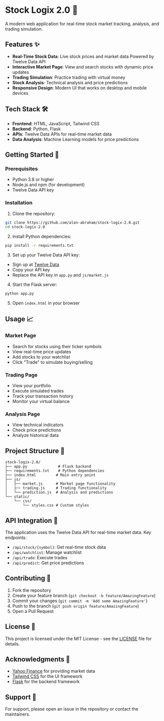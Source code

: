 # Stock Logix 2.0 🚀

A modern web application for real-time stock market tracking, analysis, and trading simulation.

## Features ✨

- **Real-Time Stock Data**: Live stock prices and market data Powered by Twelve Data API
- **Interactive Market Page**: View and search stocks with dynamic price updates
- **Trading Simulation**: Practice trading with virtual money
- **Stock Analysis**: Technical analysis and price predictions
- **Responsive Design**: Modern UI that works on desktop and mobile devices

## Tech Stack 🛠️

- **Frontend**: HTML, JavaScript, Tailwind CSS
- **Backend**: Python, Flask
- **APIs**: Twelve Data APIs for real-time market data
- **Data Analysis**: Machine Learning models for price predictions

## Getting Started 🚀

### Prerequisites

- Python 3.8 or higher
- Node.js and npm (for development)
- Twelve Data API key

### Installation

1. Clone the repository:
```bash
git clone https://github.com/alon-abraham/stock-logix-2.0.git
cd stock-logix-2.0
```

2. Install Python dependencies:
```bash
pip install -r requirements.txt
```

3. Set up your Twelve Data API key:
- Sign up at [Twelve Data](https://twelvedata.com/)
- Copy your API key
- Replace the API key in `app.py` and `js/market.js`

4. Start the Flask server:
```bash
python app.py
```

5. Open `index.html` in your browser

## Usage 📈

### Market Page
- Search for stocks using their ticker symbols
- View real-time price updates
- Add stocks to your watchlist
- Click "Trade" to simulate buying/selling

### Trading Page
- View your portfolio
- Execute simulated trades
- Track your transaction history
- Monitor your virtual balance

### Analysis Page
- View technical indicators
- Check price predictions
- Analyze historical data

## Project Structure 📁

```
stock-logix-2.0/
├── app.py              # Flask backend
├── requirements.txt    # Python dependencies
├── index.html         # Main entry point
├── js/
│   ├── market.js      # Market page functionality
│   ├── trading.js     # Trading functionality
│   └── prediction.js  # Analysis and predictions
└── static/
    └── css/
        └── styles.css # Custom styles
```

## API Integration 🔌

The application uses the Twelve Data API for real-time market data. Key endpoints:

- `/api/stock/{symbol}`: Get real-time stock data
- `/api/watchlist`: Manage watchlist
- `/api/trade`: Execute trades
- `/api/predict`: Get price predictions

## Contributing 🤝

1. Fork the repository
2. Create your feature branch (`git checkout -b feature/AmazingFeature`)
3. Commit your changes (`git commit -m 'Add some AmazingFeature'`)
4. Push to the branch (`git push origin feature/AmazingFeature`)
5. Open a Pull Request

## License 📝

This project is licensed under the MIT License - see the [LICENSE](LICENSE) file for details.

## Acknowledgments 🙏

- [Yahoo Finance](https://finance.yahoo.com/) for providing market data
- [Tailwind CSS](https://tailwindcss.com/) for the UI framework
- [Flask](https://flask.palletsprojects.com/) for the backend framework

## Support 💬

For support, please open an issue in the repository or contact the maintainers.
